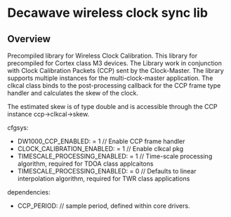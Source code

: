 <!--
#
# Licensed to the Apache Software Foundation (ASF) under one
# or more contributor license agreements.  See the NOTICE file
# distributed with this work for additional information
# regarding copyright ownership.  The ASF licenses this file
# to you under the Apache License, Version 2.0 (the
# "License"); you may not use this file except in compliance
# with the License.  You may obtain a copy of the License at
#
# http://www.apache.org/licenses/LICENSE-2.0
#
# Unless required by applicable law or agreed to in writing,
# software distributed under the License is distributed on an
# "AS IS" BASIS, WITHOUT WARRANTIES OR CONDITIONS OF ANY
#  KIND, either express or implied.  See the License for the
# specific language governing permissions and limitations
# under the License.
#
-->

# Decawave wireless clock sync lib

## Overview

Precompiled library for Wireless Clock Calibration. This library for precompiled for Cortex class M3 devices. The Library work in conjunction with Clock Calibration Packets (CCP) sent by the Clock-Master. The library supports multiple instances for the multi-clock-master application. The clkcal class binds to the post-processing callback for the CCP frame type handler and calculates the skew of the clock. 

The estimated skew is of type double and is accessible through the CCP instance ccp->clkcal->skew.

cfgsys:
*    DW1000_CCP_ENABLED: = 1                 // Enable CCP frame handler
*    CLOCK_CALIBRATION_ENABLED: = 1          // Enable clkcal pkg
*    TIMESCALE_PROCESSING_ENABLED: = 1       // Time-scale processing algorithm, required for TDOA class applcaitons
*    TIMESCALE_PROCESSING_ENABLED: = 0       // Defaults to linear interpolation algorithm, required for TWR class applications

dependencies:
*    CCP_PERIOD:                     // sample period, defined within core drivers. 
